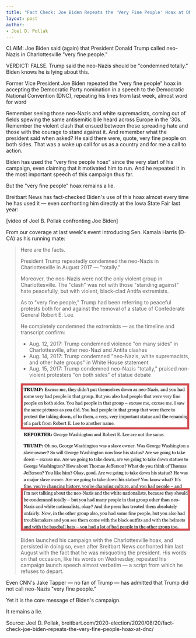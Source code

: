 ```yaml
---
title: "Fact Check: Joe Biden Repeats the 'Very Fine People' Hoax at DNC"
layout: post
author:
- Joel D. Pollak
---
```


CLAIM: Joe Biden said (again) that President Donald Trump called neo-Nazis in Charlottesville "very fine people."

VERDICT: FALSE. Trump said the neo-Nazis should be "condemned totally." Biden knows he is lying about this.

Former Vice President Joe Biden repeated the "very fine people" hoax in accepting the Democratic Party nomination in a speech to the Democratic National Convention (DNC), repeating his lines from last week, almost word for word

Remember seeing those neo-Nazis and white supremacists, coming out of fields spewing the same antisemitic bile heard across Europe in the '30s. Remember the violent clash that ensued between those spreading hate and those with the courage to stand against it. And remember what the president said when asked? He said there were, quote, very fine people on both sides. That was a wake up call for us as a country and for me a call to action.

Biden has used the "very fine people hoax" since the very start of his campaign, even claiming that it motivated him to run. And he repeated it in the most important speech of this campaign thus far.

But the "very fine people" hoax remains a lie.

Breitbart News has fact-checked Biden's use of this hoax almost every time he has used it — even confronting him directly at the Iowa State Fair last year:

[video of Joel B. Pollak confronting Joe Biden]

From our coverage at last week's event introducing Sen. Kamala Harris (D-CA) as his running mate:

> Here are the facts.
>
> President Trump repeatedly condemned the neo-Nazis in Charlottesville in August 2017 — "totally."
>
> Moreover, the neo-Nazis were not the only violent group in Charlottesville. The "clash" was not with those "standing against" hate peacefully, but with violent, black-clad Antifa extremists.
>
> As to "very fine people," Trump had been referring to peaceful protests both for and against the removal of a statue of Confederate General Robert E. Lee.
>
> He completely condemned the extremists — as the timeline and transcript confirm:
>
> - Aug. 12, 2017: Trump condemned violence "on many sides" in Charlottesville, after neo-Nazi and Antifa clashes
> - Aug. 14, 2017: Trump condemned "neo-Nazis, white supremacists, and other hate groups" in White House statement
> - Aug. 15, 2017: Trump condemned neo-Nazis "totally," praised non-violent protesters "on both sides" of statue debate
>
> ![](/assets/2020-08-20-breitbart.jpg "Trump condemning Nazis in Charlottesville")
>
> Biden launched his campaign with the Charlottesville hoax, and persisted in doing so, even after Breitbart News confronted him last August with the fact that he was misquoting the president. His words on that occasion, like his words on Wednesday, repeated his campaign launch speech almost verbatim — a script from which he refuses to depart.

Even CNN's Jake Tapper — no fan of Trump — has admitted that Trump did not call neo-Nazis "very fine people."

Yet it is the core message of Biden's campaign.

It remains a lie.

Source: Joel D. Pollak, breitbart.com/2020-election/2020/08/20/fact-check-joe-biden-repeats-the-very-fine-people-hoax-at-dnc/
